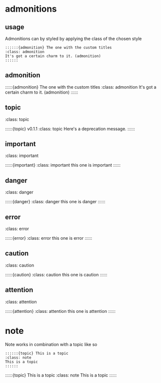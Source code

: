 # admonitions

## usage 

Admonitions can by styled by applying the class of the chosen style 

```text
::::::{admonition} The one with the custom titles
:class: admonition
It's got a certain charm to it. (admonition)
::::::
```
## admonition

::::::{admonition} The one with the custom titles
:class: admonition
It's got a certain charm to it. (admonition)
::::::

## topic

:class: topic

::::::{topic} v0.1.1
:class: topic
Here's a deprecation message.
::::::

## important

:class: important

::::::{important}
:class: important
this one is important
::::::

## danger

:class: danger

::::::{danger}
:class: danger
this one is danger
::::::

## error

:class: error

::::::{error}
:class: error
this one is error
::::::

## caution

:class: caution

::::::{caution}
:class: caution
this one is caution
::::::

## attention

:class: attention

::::::{attention}
:class: attention
this one is attention
::::::

# note

Note works in combination with a topic like so 

```text
::::::{topic} This is a topic
:class: note
This is a topic
::::::
```

::::::{topic} This is a topic
:class: note
This is a topic
::::::

